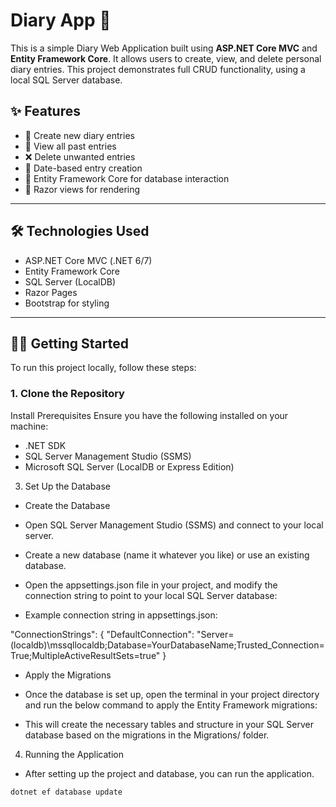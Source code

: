 # Diary App 📔

This is a simple Diary Web Application built using **ASP.NET Core MVC** and **Entity Framework Core**. It allows users to create, view, and delete personal diary entries. This project demonstrates full CRUD functionality, using a local SQL Server database.

## ✨ Features

- 📝 Create new diary entries
- 📖 View all past entries
- ❌ Delete unwanted entries
- 📅 Date-based entry creation
- 💾 Entity Framework Core for database interaction
- 🧩 Razor views for rendering

---

## 🛠️ Technologies Used

- ASP.NET Core MVC (.NET 6/7)
- Entity Framework Core
- SQL Server (LocalDB)
- Razor Pages
- Bootstrap for styling

---

## 🧑‍💻 Getting Started

To run this project locally, follow these steps:

### 1. Clone the Repository

Install Prerequisites
Ensure you have the following installed on your machine:

- .NET SDK
- SQL Server Management Studio (SSMS)
- Microsoft SQL Server (LocalDB or Express Edition)

3. Set Up the Database
- Create the Database
- Open SQL Server Management Studio (SSMS) and connect to your local server.
- Create a new database (name it whatever you like) or use an existing database.
- Open the appsettings.json file in your project, and modify the connection string to point to your local SQL Server database:

- Example connection string in appsettings.json:

"ConnectionStrings": {
    "DefaultConnection": "Server=(localdb)\\mssqllocaldb;Database=YourDatabaseName;Trusted_Connection=True;MultipleActiveResultSets=true"
}

- Apply the Migrations
- Once the database is set up, open the terminal in your project directory and run the below command to apply the Entity Framework migrations:

- This will create the necessary tables and structure in your SQL Server database based on the migrations in the Migrations/ folder.

4. Running the Application
- After setting up the project and database, you can run the application.

```bash
dotnet ef database update

